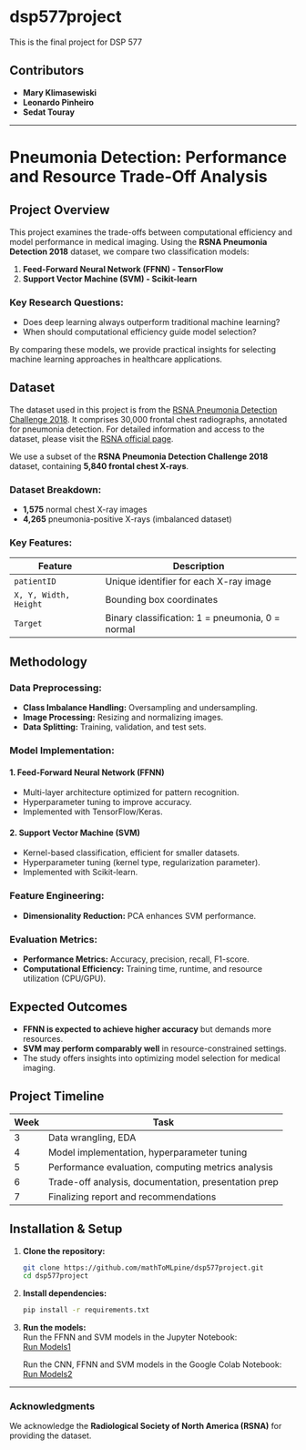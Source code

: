 # dsp577project
This is the final project for DSP 577 

## **Contributors**  
- **Mary Klimasewiski** 
- **Leonardo Pinheiro**  
- **Sedat Touray**  
 
---

# **Pneumonia Detection: Performance and Resource Trade-Off Analysis**  

## **Project Overview**  
This project examines the trade-offs between computational efficiency and model performance in medical imaging. Using the **RSNA Pneumonia Detection 2018** dataset, we compare two classification models:  

1. **Feed-Forward Neural Network (FFNN) - TensorFlow**  
2. **Support Vector Machine (SVM) - Scikit-learn**  

### **Key Research Questions:**  
- Does deep learning always outperform traditional machine learning?  
- When should computational efficiency guide model selection?  

By comparing these models, we provide practical insights for selecting machine learning approaches in healthcare applications.  

## **Dataset**  

The dataset used in this project is from the [RSNA Pneumonia Detection Challenge 2018](https://www.rsna.org/rsnai/ai-image-challenge/rsna-pneumonia-detection-challenge-2018). It comprises 30,000 frontal chest radiographs, annotated for pneumonia detection. For detailed information and access to the dataset, please visit the [RSNA official page](https://www.rsna.org/rsnai/ai-image-challenge/rsna-pneumonia-detection-challenge-2018).

We use a subset of the **RSNA Pneumonia Detection Challenge 2018** dataset, containing **5,840 frontal chest X-rays**.  

### **Dataset Breakdown:**  
- **1,575** normal chest X-ray images  
- **4,265** pneumonia-positive X-rays (imbalanced dataset)  

### **Key Features:**  
| Feature  | Description |
|----------|------------|
| `patientID` | Unique identifier for each X-ray image |
| `X, Y, Width, Height` | Bounding box coordinates |
| `Target` | Binary classification: 1 = pneumonia, 0 = normal |

## **Methodology**  
### **Data Preprocessing:**  
- **Class Imbalance Handling:** Oversampling and undersampling.  
- **Image Processing:** Resizing and normalizing images.  
- **Data Splitting:** Training, validation, and test sets.  

### **Model Implementation:**  
#### **1. Feed-Forward Neural Network (FFNN)**  
- Multi-layer architecture optimized for pattern recognition.  
- Hyperparameter tuning to improve accuracy.  
- Implemented with TensorFlow/Keras.  

#### **2. Support Vector Machine (SVM)**  
- Kernel-based classification, efficient for smaller datasets.  
- Hyperparameter tuning (kernel type, regularization parameter).  
- Implemented with Scikit-learn.  

### **Feature Engineering:**  
- **Dimensionality Reduction:** PCA enhances SVM performance.  

### **Evaluation Metrics:**  
- **Performance Metrics:** Accuracy, precision, recall, F1-score.  
- **Computational Efficiency:** Training time, runtime, and resource utilization (CPU/GPU).  

## **Expected Outcomes**  
- **FFNN is expected to achieve higher accuracy** but demands more resources.  
- **SVM may perform comparably well** in resource-constrained settings.  
- The study offers insights into optimizing model selection for medical imaging.  

## **Project Timeline**  
| Week | Task |
|------|------|
| 3 | Data wrangling, EDA |
| 4 | Model implementation, hyperparameter tuning |
| 5 | Performance evaluation, computing metrics analysis |
| 6 | Trade-off analysis, documentation, presentation prep |
| 7 | Finalizing report and recommendations |

## **Installation & Setup**  
1. **Clone the repository:**  
   ```bash
   git clone https://github.com/mathToMLpine/dsp577project.git
   cd dsp577project
   ```
2. **Install dependencies:**  
   ```bash
   pip install -r requirements.txt
   ```
3. **Run the models:**  
   Run the FFNN and SVM models in the Jupyter Notebook:  
   [Run Models1](https://github.com/mathToMLpine/dsp577project/blob/main/DSSP577_Project_with_PCA_tSNE_with_NN.ipynb)  

   Run the CNN, FFNN and SVM models in the Google Colab Notebook:  
   [Run Models2](https://github.com/mathToMLpine/dsp577project/blob/main/Mary_Leo_Sedat_DSSP577_Project_with_PCA_tSNE_with_NN.ipynb) 

---  

### **Acknowledgments**  
We acknowledge the **Radiological Society of North America (RSNA)** for providing the dataset.  


